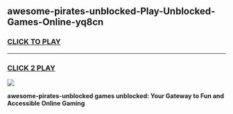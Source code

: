 
## awesome-pirates-unblocked-Play-Unblocked-Games-Online-yq8cn
<h3>
<a href="https://premium76.site?title=awesome-pirates-unblocked&ref=25A">CLICK TO PLAY</a></h3>
<hr>

<h3>
<a href="https://premium76.site?title=awesome-pirates-unblocked&ref=25A">CLICK 2 PLAY</a>
  
</h3>

<a href="https://premium76.site?title=awesome-pirates-unblocked&ref=25A"><img src="https://clearcache.store/games.png"></a>


**awesome-pirates-unblocked games unblocked: Your Gateway to Fun and Accessible Online Gaming**
